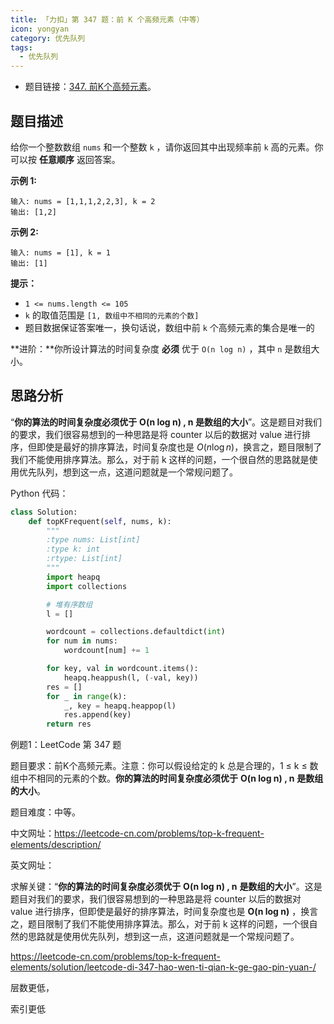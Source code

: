 ```yaml
---
title: 「力扣」第 347 题：前 K 个高频元素（中等）
icon: yongyan
category: 优先队列
tags: 
  - 优先队列
---
```


+ 题目链接：[347. 前K个高频元素](https://leetcode-cn.com/problems/top-k-frequent-elements/)。

## 题目描述

给你一个整数数组 `nums` 和一个整数 `k` ，请你返回其中出现频率前 `k` 高的元素。你可以按 **任意顺序** 返回答案。



**示例 1:**

```
输入: nums = [1,1,1,2,2,3], k = 2
输出: [1,2]
```

**示例 2:**

```
输入: nums = [1], k = 1
输出: [1]
```

**提示：**

- `1 <= nums.length <= 105`
- `k` 的取值范围是 `[1, 数组中不相同的元素的个数]`
- 题目数据保证答案唯一，换句话说，数组中前 `k` 个高频元素的集合是唯一的

**进阶：**你所设计算法的时间复杂度 **必须** 优于 `O(n log n)` ，其中 `n` 是数组大小。

## 思路分析

“**你的算法的时间复杂度必须优于** **O(n log n) , n 是数组的大小**”。这是题目对我们的要求，我们很容易想到的一种思路是将 counter 以后的数据对 value 进行排序，但即使是最好的排序算法，时间复杂度也是 $O(n \log n)$，换言之，题目限制了我们不能使用排序算法。那么，对于前 k 这样的问题，一个很自然的思路就是使用优先队列，想到这一点，这道问题就是一个常规问题了。

Python 代码：

```python
class Solution:
    def topKFrequent(self, nums, k):
        """
        :type nums: List[int]
        :type k: int
        :rtype: List[int]
        """
        import heapq
        import collections

        # 堆有序数组
        l = []

        wordcount = collections.defaultdict(int)
        for num in nums:
            wordcount[num] += 1

        for key, val in wordcount.items():
            heapq.heappush(l, (-val, key))
        res = []
        for _ in range(k):
            _, key = heapq.heappop(l)
            res.append(key)
        return res
```



例题1：LeetCode 第 347 题

题目要求：前K个高频元素。注意：你可以假设给定的 k 总是合理的，1 ≤ k ≤ 数组中不相同的元素的个数。**你的算法的时间复杂度必须优于** **O(n log n) , n** **是数组的大小**。

题目难度：中等。

中文网址：https://leetcode-cn.com/problems/top-k-frequent-elements/description/

英文网址：

求解关键：“**你的算法的时间复杂度必须优于** **O(n log n) , n** **是数组的大小**”。这是题目对我们的要求，我们很容易想到的一种思路是将 counter 以后的数据对 value 进行排序，但即使是最好的排序算法，时间复杂度也是 **O(n log n)** ，换言之，题目限制了我们不能使用排序算法。那么，对于前 k 这样的问题，一个很自然的思路就是使用优先队列，想到这一点，这道问题就是一个常规问题了。



https://leetcode-cn.com/problems/top-k-frequent-elements/solution/leetcode-di-347-hao-wen-ti-qian-k-ge-gao-pin-yuan-/



层数更低，

索引更低
